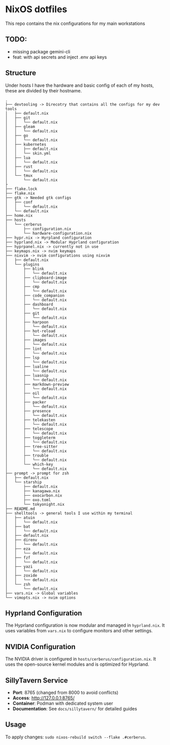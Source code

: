 # NixOS dotfiles
This repo contains the nix configurations for my main workstations

## TODO:
- missing package gemini-cli
- feat:
 with api secrets and inject .env api keys

## Structure

Under hosts I have the hardware and basic config of each of my hosts, these are divided by their hostname.
```
.
├── devtooling -> Direcotry that contains all the configs for my dev tools
│   ├── default.nix
│   ├── git
│   │   └── default.nix
│   ├── gleam
│   │   └── default.nix
│   ├── go
│   │   └── default.nix
│   ├── kubernetes
│   │   ├── default.nix
│   │   └── skin.yml
│   ├── lua
│   │   └── default.nix
│   ├── rust
│   │   └── default.nix
│   └── tmux
│       └── default.nix
├
├── flake.lock
├── flake.nix
├── gtk -> Needed gtk configs
│   ├── conf
│   │   └── default.nix
│   └── default.nix
├── home.nix
├── hosts
│   └── cerberus
│       ├── configuration.nix
│       └── hardware-configuration.nix
├── hypr.nix -> Hyrpland configuration
├── hyprland.nix -> Modular Hyprland configuration
├── hyprpanel.nix -> currently not in use
├── keymaps.nix -> nvim keymaps
├── nixvim -> nvim configurations using nixvim
│   ├── default.nix
│   └── plugins
│       ├── blink
│       │   └── default.nix
│       ├── clipboard-image
│       │   └── default.nix
│       ├── cmp
│       │   └── default.nix
│       ├── code_companion
│       │   └── default.nix
│       ├── dashboard
│       │   └── default.nix
│       ├── git
│       │   └── default.nix
│       ├── harpoon
│       │   └── default.nix
│       ├── hot-reload
│       │   └── default.nix
│       ├── images
│       │   └── default.nix
│       ├── lint
│       │   └── default.nix
│       ├── lsp
│       │   └── default.nix
│       ├── lualine
│       │   └── default.nix
│       ├── luasnip
│       │   └── default.nix
│       ├── markdown-preview
│       │   └── default.nix
│       ├── oil
│       │   └── default.nix
│       ├── packer
│       │   └── default.nix
│       ├── presence
│       │   └── default.nix
│       ├── telekasten
│       │   └── default.nix
│       ├── telescope
│       │   └── default.nix
│       ├── toggleterm
│       │   └── default.nix
│       ├── tree-sitter
│       │   └── default.nix
│       ├── trouble
│       │   └── default.nix
│       └── which-key
│           └── default.nix
├── prompt -> prompt for zsh
│   ├── default.nix
│   └── starship
│       ├── default.nix
│       ├── kanagawa.nix
│       ├── oxocarbon.nix
│       ├── oxo.toml
│       └── tokyonight.nix
├── README.md
├── shelltools -> general tools I use within my terminal
│   ├── atuin
│   │   └── default.nix
│   ├── bat
│   │   └── default.nix
│   ├── default.nix
│   ├── direnv
│   │   └── default.nix
│   ├── eza
│   │   └── default.nix
│   ├── fzf
│   │   └── default.nix
│   ├── yazi
│   │   └── default.nix
│   ├── zoxide
│   │   └── default.nix
│   └── zsh
│       └── default.nix
├── vars.nix -> Global variables
└── vimopts.nix -> nvim options
```

## Hyprland Configuration

The Hyprland configuration is now modular and managed in `hyprland.nix`. It uses variables from `vars.nix` to configure monitors and other settings.

## NVIDIA Configuration

The NVIDIA driver is configured in `hosts/cerberus/configuration.nix`. It uses the open-source kernel modules and is optimized for Hyprland.

## SillyTavern Service

- **Port**: 8765 (changed from 8000 to avoid conflicts)
- **Access**: http://127.0.0.1:8765/
- **Container**: Podman with dedicated system user
- **Documentation**: See `docs/sillytavern/` for detailed guides

## Usage

To apply changes: `sudo nixos-rebuild switch --flake .#cerberus`.
